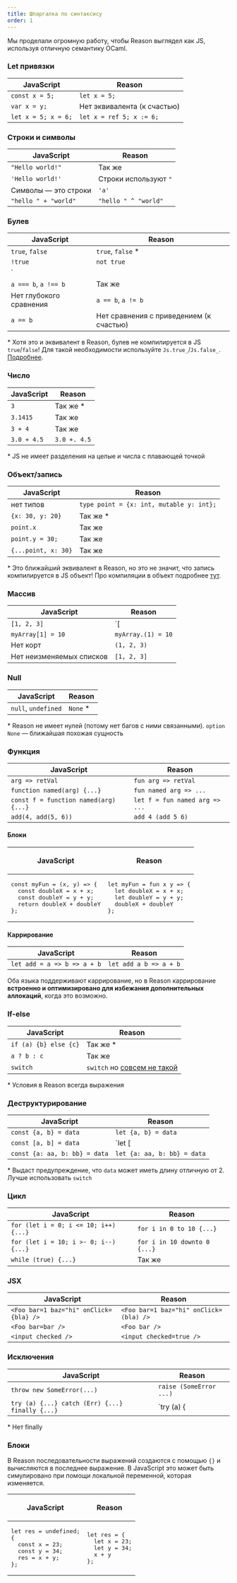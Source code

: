 ```yaml
---
title: Шпаргалка по синтаксису
order: 1
---
```


Мы проделали огромную работу, чтобы Reason выглядел как JS,
используя отличную семантику OCaml.

### Let привязки

JavaScript                |   Reason
--------------------------|--------------------------------
`const x = 5;`              |  `let x = 5;`
`var x = y;`                |  Нет эквивалента (к счастью)
`let x = 5; x = 6;`         |  `let x = ref 5; x := 6;`

### Строки и символы

JavaScript                |   Reason
--------------------------|--------------------------------
`"Hello world!"`            |  Так же
`'Hello world!'`            |  Строки используют `"`
Символы — это строки        |  `'a'`
`"hello " + "world"`        |  `"hello " ^ "world"`

### Булев

JavaScript                |   Reason
--------------------------|--------------------------------
`true`, `false`                      |  `true`, `false` \*
`!true`                              |  `not true`
`||`, `&&`, `<=`, `>=`, `<`, `>`     |  Так же
`a === b`, `a !== b`                 |  Так же
Нет глубокого сравнения              |  `a == b`, `a != b`
`a == b`                             |  Нет сравнения с приведением (к счастью)

\* Хотя это и эквивалент в Reason, булев не компилируется в JS `true`/`false`!
Для такой необходимости используйте `Js.true_`/`Js.false_`. [Подробнее](../../guide/language/boolean#usage).

### Число

JavaScript                |   Reason
--------------------------|--------------------------------
`3`                         |  Так же \*
`3.1415`                    |  Так же
`3 + 4`                     |  Так же
`3.0 + 4.5`                 |  `3.0 +. 4.5`

\* JS не имеет разделения на целые и числа с плавающей точкой

### Объект/запись

JavaScript                |   Reason
--------------------------|--------------------------------
нет типов                 |  `type point = {x: int, mutable y: int};`
`{x: 30, y: 20}`          |  Так же \*
`point.x`                 |  Так же
`point.y = 30;`           |  Так же
`{...point, x: 30}`       |  Так же

\* Это ближайший эквивалент в Reason, но это не значит, что запись
компилируется в JS объект! Про компиляции в объект подробнее
[тут](../../guide/language/object#tip--tricks).

### Массив

JavaScript                |   Reason
--------------------------|--------------------------------
`[1, 2, 3]`               |  `[|1, 2, 3|]`
`myArray[1] = 10`         |  `myArray.(1) = 10`
Нет корт                  |  `(1, 2, 3)`
Нет неизменяемых списков  |  `[1, 2, 3]`

### Null

JavaScript                |   Reason
--------------------------|--------------------------------
`null`, `undefined`       |  `None` \*

\* Reason не имеет нулей (потому нет багов с ними связанными).
`option None` — ближайшая похожая сущность

### Функция

JavaScript                            |   Reason
--------------------------------------|--------------------------------
`arg => retVal`                       |  `fun arg => retVal`
`function named(arg) {...}`           |  `fun named arg => ...`
`const f = function named(arg) {...}` |  `let f = fun named arg => ...`
`add(4, add(5, 6))`                   |  `add 4 (add 5 6)`

#### Блоки

<table>
  <thead><tr> <th scope="col"><p >JavaScript</p></th> <th scope="col"><p>Reason</p></th></tr></thead>
  <tr>
    <td>
      <pre>
const myFun = (x, y) => {
  const doubleX = x + x;
  const doubleY = y + y;
  return doubleX + doubleY
};</pre>
    </td>
    <td>
      <pre>
let myFun = fun x y => {
  let doubleX = x + x;
  let doubleY = y + y;
  doubleX + doubleY
};</pre>
    </td>
  </tr>
</table>

#### Каррирование

JavaScript                |   Reason
--------------------------|--------------------------------
`let add = a => b => a + b`       |  `let add a b => a + b`

Оба языка поддерживают каррирование, но в Reason каррирование
**встроенно и оптимизировано для избежания дополнительных аллокаций**,
когда это возможно.

### If-else

JavaScript                |   Reason
--------------------------|--------------------------------
`if (a) {b} else {c}`     |  Так же \*
`a ? b : c`               |  Так же
`switch`                  |  `switch` но [совсем не такой](../../guide/language/pattern-matching)

\* Условия в Reason всегда выражения

### Деструктурирование

JavaScript                        |   Reason
----------------------------------|----------------------------
`const {a, b} = data`             |  `let {a, b} = data`
`const [a, b] = data`             |  `let [|a, b|] = data` \*
`const {a: aa, b: bb} = data`     |  `let {a: aa, b: bb} = data`

\* Выдаст предупреждение, что `data` может иметь длину отличную от 2.
Лучше использовать `switch`

### Цикл

JavaScript                |   Reason
--------------------------|--------------------------------
`for (let i = 0; i <= 10; i++) {...}`             |  `for i in 0 to 10 {...}`
`for (let i = 10; i >- 0; i--) {...}`             |  `for i in 10 downto 0 {...}`
`while (true) {...}`                              |  Так же

### JSX

JavaScript                |   Reason
--------------------------|--------------------------------
`<Foo bar=1 baz="hi" onClick={bla} />`  |  `<Foo bar=1 baz="hi" onClick=(bla) />`
`<Foo bar=bar />`                       |  `<Foo bar />`
`<input checked />`                     |  `<input checked=true />`

### Исключения

JavaScript                |   Reason
--------------------------|--------------------------------
`throw new SomeError(...)`  |  `raise (SomeError ...)`
`try (a) {...} catch (Err) {...} finally {...}`   |  `try (a) { | Err => ...}` \*

\* Нет finally

### Блоки

В Reason последовательности выражений создаются с помощью `{}` и вычисляются
в последнее выражение. В JavaScript это может быть симулировано при помощи
локальной переменной, которая изменяется.

<table>
  <thead><tr> <th scope="col"><p >JavaScript</p></th> <th scope="col"><p>Reason</p></th></tr></thead>
  <tr>
    <td>
      <pre>
let res = undefined;
{
  const x = 23;
  const y = 34;
  res = x + y;
};</pre>
    </td>
    <td>
      <pre>
let res = {
  let x = 23;
  let y = 34;
  x + y
};</pre>
    </td>
  </tr>
</table>

